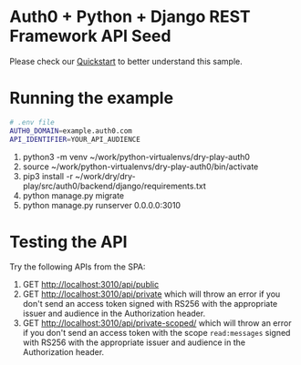 # Auth0 + Python + Django REST Framework API Seed

Please check our [Quickstart](https://auth0.com/docs/quickstart/backend/django) to better understand this sample.

# Running the example

```bash
# .env file
AUTH0_DOMAIN=example.auth0.com
API_IDENTIFIER=YOUR_API_AUDIENCE

```

1. python3 -m venv ~/work/python-virtualenvs/dry-play-auth0
2. source ~/work/python-virtualenvs/dry-play-auth0/bin/activate
3. pip3 install -r ~/work/dry/dry-play/src/auth0/backend/django/requirements.txt
4. python manage.py migrate
5. python manage.py runserver 0.0.0.0:3010

# Testing the API

Try the following APIs from the SPA:

1. GET [http://localhost:3010/api/public](http://localhost:3010/api/public)
2. GET [http://localhost:3010/api/private](http://localhost:3010/api/private) which will
throw an error if you don't send an access token signed with RS256 with the appropriate issuer and audience in the
Authorization header. 
3. GET [http://localhost:3010/api/private-scoped/](http://localhost:3010/api/private-scoped) which will throw an error if
you don't send an access token with the scope `read:messages` signed with RS256 with the appropriate issuer and audience
in the Authorization header.
